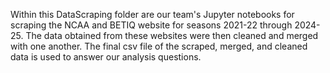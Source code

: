 Within this DataScraping folder are our team's Jupyter notebooks for scraping the NCAA and BETIQ website for seasons 2021-22 through 2024-25. The data obtained from these websites were then cleaned and merged with one another. The final csv file of the scraped, merged, and cleaned data is used to answer our analysis questions. 
